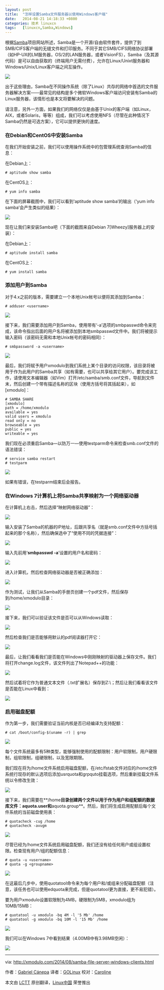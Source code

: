 ```yaml
---
layout: post
title:	"怎样设置Samba文件服务器以使用Windows客户端"
date:	2014-08-21 14:18:33 +0800 
categories:	技术 linuxcn 
tags:	[linuxcn,Samba,Windows]
---
```



根据[Samba](http://www.samba.org/)项目网站所述，Samba是一个开源/自由软件套件，提供了到SMB/CIFS客户端的无缝文件和打印服务。不同于其它SMB/CIFS网络协议部署（如HP-UX的LM服务器，OS/2的LAN服务器，或者VisionFS），Samba（及其源代码）是可以自由获取的（终端用户无需付费），允许在Linux/Unixt服务器和Windows/Unix/Linux客户端之间互操作。


![](/Asserts/Images//attachment/album/201408/21/141704ulk2d2lcgtvkzcxj.jpg)


出于这些理由，Samba在不同操作系统（除了Linux）共存的网络中首选的文件服务器解决方案——最常见的结构是多个微软Windows客户端访问安装有Samba的Linux服务器，该情形也是本文将要解决的问题。


请注意，另外一方面，如果我们的网络仅仅是由基于Unix的客户端（如Linux，AIX，或者Solaris，等等）组成，我们可以考虑使用NFS（尽管在此种情况下Samba仍然是可选方案），它可以提供更快的速度。


### 在Debian和CentOS中安装Samba


在我们开始安装之前，我们可以使用操作系统中的包管理系统查询Samba的信息：


在Debian上：



```
# aptitude show samba

```

在CentOS上：



```
# yum info samba

```

在下面的屏幕截图中，我们可以看到‘aptitude show samba’的输出（‘yum info samba’会产生类似的结果）：


[![](https://camo.githubusercontent.com/4e259c1f85b1c7465b94bec644f9ea06d16b99db/68747470733a2f2f6661726d342e737461746963666c69636b722e636f6d2f333836382f31343833373939333234345f306661353235656233355f7a2e6a7067)](https://camo.githubusercontent.com/4e259c1f85b1c7465b94bec644f9ea06d16b99db/68747470733a2f2f6661726d342e737461746963666c69636b722e636f6d2f333836382f31343833373939333234345f306661353235656233355f7a2e6a7067)


现在让我们来安装Samba吧（下面的截图来自Debian 7[Wheezy]服务器上的安装）：


在Debian上：



```
# aptitude install samba

```

在CentOS上：



```
# yum install samba

```

### 添加用户到Samba


对于4.x之前的版本，需要建立一个本地Unix帐号以便将其添加到Samba：



```
# adduser <username> 

```

[![](https://camo.githubusercontent.com/17e04887e02caecfdae0d114acfc3aa2df1c54fd/68747470733a2f2f6661726d362e737461746963666c69636b722e636f6d2f353537342f31343833373236363138315f666564363862646466325f6f2e706e67)](https://camo.githubusercontent.com/17e04887e02caecfdae0d114acfc3aa2df1c54fd/68747470733a2f2f6661726d362e737461746963666c69636b722e636f6d2f353537342f31343833373236363138315f666564363862646466325f6f2e706e67)


接下来，我们需要添加用户到Samba，使用带有‘-a’选项的smbpasswd命令来完成，该命令指出后面的用户名将被添加到本地smbpasswd文件中。我们将被提示输入密码（该密码无需和本地Unix帐号的密码相同）：



```
# smbpassword -a <username> 

```

[![](https://camo.githubusercontent.com/e8c2eefaa18e39223afdf3f617e4c69b9a8d85ca/68747470733a2f2f6661726d362e737461746963666c69636b722e636f6d2f353535352f31343635333731313039395f353738663836313363612e6a7067)](https://camo.githubusercontent.com/e8c2eefaa18e39223afdf3f617e4c69b9a8d85ca/68747470733a2f2f6661726d362e737461746963666c69636b722e636f6d2f353535352f31343635333731313039395f353738663836313363612e6a7067)


最后，我们将赋予用户xmodulo到我们系统上某个目录的访问权限，该目录将被用于作为此用户的Samba共享（如有需要，也可以共享给其它用户）。要完成该工作，请使用文本编辑器（如Vim）打开/etc/samba/smb.conf文件，导航到文件末，然后创建一个带有描述名称的区块（使用方括号将其括起来），如[xmodulo]：



```
# SAMBA SHARE
[xmodulo]
path = /home/xmodulo
available = yes
valid users = xmodulo
read only = no
browseable = yes
public = yes
writeable = yes

```

我们现在必须重启Samba—以防万一—使用testparm命令来检查smb.conf文件的语法错误：



```
# service samba restart
# testparm 

```

[![](https://camo.githubusercontent.com/eadd0a7b8371b92c273b82cc6331c694adfec00c/68747470733a2f2f6661726d362e737461746963666c69636b722e636f6d2f353538392f31343635333635353339305f626563623466343938315f7a2e6a7067)](https://camo.githubusercontent.com/eadd0a7b8371b92c273b82cc6331c694adfec00c/68747470733a2f2f6661726d362e737461746963666c69636b722e636f6d2f353538392f31343635333635353339305f626563623466343938315f7a2e6a7067)


如果有错误，在testparm结束后会报告。


### 在Windows 7计算机上将Samba共享映射为一个网络驱动器


在计算机上右击，然后选择“映射网络驱动器”：


[![](https://camo.githubusercontent.com/1a7396f10bb45788f17693671c2f54a9e124289c/68747470733a2f2f6661726d362e737461746963666c69636b722e636f6d2f353537312f31343833373939333135345f393831623733656139322e6a7067)](https://camo.githubusercontent.com/1a7396f10bb45788f17693671c2f54a9e124289c/68747470733a2f2f6661726d362e737461746963666c69636b722e636f6d2f353537312f31343833373939333135345f393831623733656139322e6a7067)


输入安装了Samba的机器的IP地址，后跟共享名（就是smb.conf文件中方括号括起来的那个名称），然后确保选中了“使用不同的凭据连接”：


[![](https://camo.githubusercontent.com/6bc308f7248109fff5bac2b751506fa537149765/68747470733a2f2f6661726d342e737461746963666c69636b722e636f6d2f333838312f31343833393939373137325f643637656339383933335f6f2e706e67)](https://camo.githubusercontent.com/6bc308f7248109fff5bac2b751506fa537149765/68747470733a2f2f6661726d342e737461746963666c69636b722e636f6d2f333838312f31343833393939373137325f643637656339383933335f6f2e706e67)


输入先前用‘**smbpasswd -a**’设置的用户名和密码：


[![](https://camo.githubusercontent.com/230be973bb546169b360b015192c1cb13331369e/68747470733a2f2f6661726d362e737461746963666c69636b722e636f6d2f353536332f31343635333731313032395f646466656135336264365f6f2e706e67)](https://camo.githubusercontent.com/230be973bb546169b360b015192c1cb13331369e/68747470733a2f2f6661726d362e737461746963666c69636b722e636f6d2f353536332f31343635333731313032395f646466656135336264365f6f2e706e67)


进入计算机，然后检查网络驱动器是否被正确添加：


[![](https://camo.githubusercontent.com/6bde1fcf5e8f1ba06d8edebb865f32b4c580a47f/68747470733a2f2f6661726d362e737461746963666c69636b722e636f6d2f353538342f31343833373939333132345f633636343732383033395f6f2e706e67)](https://camo.githubusercontent.com/6bde1fcf5e8f1ba06d8edebb865f32b4c580a47f/68747470733a2f2f6661726d362e737461746963666c69636b722e636f6d2f353538342f31343833373939333132345f633636343732383033395f6f2e706e67)


作为测试，让我们从Samba的手册页创建一个pdf文件，然后保存到/home/xmodulo目录：


[![](https://camo.githubusercontent.com/0a098b21326bc6365f0ea434f446ae76376e50d6/68747470733a2f2f6661726d362e737461746963666c69636b722e636f6d2f353539332f31343836303231393732335f653833383066306430665f6f2e706e67)](https://camo.githubusercontent.com/0a098b21326bc6365f0ea434f446ae76376e50d6/68747470733a2f2f6661726d362e737461746963666c69636b722e636f6d2f353539332f31343836303231393732335f653833383066306430665f6f2e706e67)


接下来，我们可以验证该文件是否可以从Windows读取：


[![](https://camo.githubusercontent.com/8d38472d1a5104e28dba3442a23fb5f9751d290e/68747470733a2f2f6661726d342e737461746963666c69636b722e636f6d2f333836392f31343831373338363639365f373461313264666463645f6f2e706e67)](https://camo.githubusercontent.com/8d38472d1a5104e28dba3442a23fb5f9751d290e/68747470733a2f2f6661726d342e737461746963666c69636b722e636f6d2f333836392f31343831373338363639365f373461313264666463645f6f2e706e67)


然后检查我们是否能够用默认的pdf阅读器打开它：


[![](https://camo.githubusercontent.com/007dcf697a0ee4a2755e20550d3b541f943e88db/68747470733a2f2f6661726d362e737461746963666c69636b722e636f6d2f353538342f31343635333635353335305f386132343362313439335f7a2e6a7067)](https://camo.githubusercontent.com/007dcf697a0ee4a2755e20550d3b541f943e88db/68747470733a2f2f6661726d362e737461746963666c69636b722e636f6d2f353538342f31343635333635353335305f386132343362313439335f7a2e6a7067)


最后，让我们看看我们是否能在Windows中刚刚映射的驱动器上保存文件。我们将打开change.log文件，该文件列出了Notepad++的功能：


[![](https://camo.githubusercontent.com/52169af0f6a32d6ff0030f8756c092e18ae92136/68747470733a2f2f6661726d362e737461746963666c69636b722e636f6d2f353536352f31343831373338363637365f313863316437626336305f6f2e706e67)](https://camo.githubusercontent.com/52169af0f6a32d6ff0030f8756c092e18ae92136/68747470733a2f2f6661726d362e737461746963666c69636b722e636f6d2f353536352f31343831373338363637365f313863316437626336305f6f2e706e67)


然后试着将它作为普通文本文件（.txt扩展名）保存到Z:\；然后让我们看看该文件是否能在Linux中看到：


[![](https://camo.githubusercontent.com/20ce5a9b7137fb30f93b479fa93f4d5547d24d47/68747470733a2f2f6661726d342e737461746963666c69636b722e636f6d2f333834312f31343831373338363635365f666230396139356136355f6f2e706e67)](https://camo.githubusercontent.com/20ce5a9b7137fb30f93b479fa93f4d5547d24d47/68747470733a2f2f6661726d342e737461746963666c69636b722e636f6d2f333834312f31343831373338363635365f666230396139356136355f6f2e706e67)


### 启用磁盘配额


作为第一步，我们需要验证当前内核是否已经编译为支持配额：



```
# cat /boot/config-$(uname -r) | grep 

```

[![](https://camo.githubusercontent.com/277bb8985cd49586a8b1e6790a4931c4f9e8dbc7/68747470733a2f2f6661726d342e737461746963666c69636b722e636f6d2f333836372f31343833373939333035345f303831646339623064635f7a2e6a7067)](https://camo.githubusercontent.com/277bb8985cd49586a8b1e6790a4931c4f9e8dbc7/68747470733a2f2f6661726d342e737461746963666c69636b722e636f6d2f333836372f31343833373939333035345f303831646339623064635f7a2e6a7067)


每个文件系统最多有5种类型，能够强制使用的配额限制：用户软限制，用户硬限制，组软限制，组硬限制，以及宽限期限。


我们现在将为/home文件系统启用磁盘配额，在/etc/fstab文件对应的/home文件系统行现存的默认选项后添加usrquota和grpquto挂载选项，然后重新挂载文件系统以令修改生效：


[![](https://camo.githubusercontent.com/47dbc7484c82214b55da7edabb02b21b4e6fd4b2/68747470733a2f2f6661726d362e737461746963666c69636b722e636f6d2f353536312f31343635333830363036375f623862306463323333335f7a2e6a7067)](https://camo.githubusercontent.com/47dbc7484c82214b55da7edabb02b21b4e6fd4b2/68747470733a2f2f6661726d362e737461746963666c69636b722e636f6d2f353536312f31343635333830363036375f623862306463323333335f7a2e6a7067)


接下来，我们需要在**/home**目录创建两个文件以用于作为用户和组配额的数据库文件：**aquota.user**和**aquota.group**。然后，我们将生成启用配额后每个文件系统的当前磁盘使用表：



```
# quotacheck -cug /home
# quotacheck -avugm 

```

[![](https://camo.githubusercontent.com/36ce6e3b6f2573e96a88afc639a23501a64735b2/68747470733a2f2f6661726d362e737461746963666c69636b722e636f6d2f353538342f31343833373236353937315f363534653866336263305f6f2e706e67)](https://camo.githubusercontent.com/36ce6e3b6f2573e96a88afc639a23501a64735b2/68747470733a2f2f6661726d362e737461746963666c69636b722e636f6d2f353538342f31343833373236353937315f363534653866336263305f6f2e706e67)


尽管已经为/home文件系统启用磁盘配额，我们还没有给任何用户或组设置权限。检查现有用户/组的配额信息：



```
# quota -u <username>
# quota -g <groupname> 

```

[![](https://camo.githubusercontent.com/3f2ea264b3b3d92da3c23a8619441ef290985aa6/68747470733a2f2f6661726d362e737461746963666c69636b722e636f6d2f353538322f31343635333733353834385f386465383864363963345f6f2e706e67)](https://camo.githubusercontent.com/3f2ea264b3b3d92da3c23a8619441ef290985aa6/68747470733a2f2f6661726d362e737461746963666c69636b722e636f6d2f353538322f31343635333733353834385f386465383864363963345f6f2e706e67)


在这最后几步中，使用quotatool命令来为每个用户和/或组来分配磁盘配额（注意，该任务也可以使用edquota来完成，但是quotatool更为直接，更不易犯错）。


要为用户xmodulo设置软限制为4MB，硬限制为5MB，xmodulo组为10MB/15MB：



```
# quotatool -u xmodulo -bq 4M -l '5 Mb' /home
# quotatool -g xmodulo -bq 10M -l '15 Mb' /home 

```

[![](https://camo.githubusercontent.com/3a83240f44647884116f9b23d2354853c92bbccf/68747470733a2f2f6661726d342e737461746963666c69636b722e636f6d2f333838382f31343635333830363033375f353433386235303334655f7a2e6a7067)](https://camo.githubusercontent.com/3a83240f44647884116f9b23d2354853c92bbccf/68747470733a2f2f6661726d342e737461746963666c69636b722e636f6d2f333838382f31343635333830363033375f353433386235303334655f7a2e6a7067)


我们可以在Windows 7中看到结果（4.00MB中有3.98MB空闲）：


[![](https://camo.githubusercontent.com/05a3e1f949adee7651829a4a310c14cb6577882c/68747470733a2f2f6661726d342e737461746963666c69636b722e636f6d2f333931392f31343635333830353936375f633262313535313836395f6f2e706e67)](https://camo.githubusercontent.com/05a3e1f949adee7651829a4a310c14cb6577882c/68747470733a2f2f6661726d342e737461746963666c69636b722e636f6d2f333931392f31343635333830353936375f633262313535313836395f6f2e706e67)




---


via: <http://xmodulo.com/2014/08/samba-file-server-windows-clients.html>


作者：[Gabriel Cánepa](http://xmodulo.com/author/gabriel) 译者：[GOLinux](https://github.com/GOLinux) 校对：[Caroline](https://github.com/carolinewuyan)


本文由 [LCTT](https://github.com/LCTT/TranslateProject) 原创翻译，[Linux中国](http://linux.cn/) 荣誉推出
